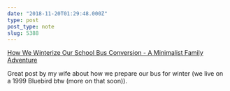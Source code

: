 ```yaml
---
date: "2018-11-20T01:29:48.000Z"
type: post 
post_type: note
slug: 5388
---
```

 [How We Winterize Our School Bus Conversion - A Minimalist Family Adventure](http://trebventure.com/how-we-winterize-the-bus/)

Great post by my wife about how we prepare our bus for winter (we live on a 1999 Bluebird btw (more on that soon)). 
